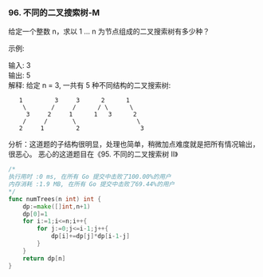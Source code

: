 ### 96. 不同的二叉搜索树-M

给定一个整数 n，求以 1 ... n 为节点组成的二叉搜索树有多少种？

示例:

输入: 3  
输出: 5  
解释:
给定 n = 3, 一共有 5 种不同结构的二叉搜索树:

```
   1         3     3      2      1
    \       /     /      / \      \
     3     2     1      1   3      2
    /     /       \                 \
   2     1         2                 3

```


分析：这道题的子结构很明显，处理也简单，稍微加点难度就是把所有情况输出，很恶心。
恶心的这道题目在《95. 不同的二叉搜索树 II》


```go
/*
执行用时 :0 ms, 在所有 Go 提交中击败了100.00%的用户
内存消耗 :1.9 MB, 在所有 Go 提交中击败了69.44%的用户
*/
func numTrees(n int) int {
	dp:=make([]int,n+1)
	dp[0]=1
	for i:=1;i<=n;i++{
		for j:=0;j<=i-1;j++{
			dp[i]+=dp[j]*dp[i-1-j]
		}
	}
	return dp[n]
}
```
